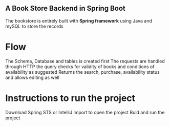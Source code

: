## A Book Store Backend in Spring Boot

The bookstore is entirely built with **Spring framework** using Java and mySQL to store the records

# Flow
The Schema, Database and tables is created first
The requests are handled through HTTP
the query checks for validity of books and conditions of availability as suggested
Returns the search, purchase, availability status and allows editing as well


# Instructions to run the project
Download Spring STS or IntelliJ
Import to open the project
Buld and run the project

